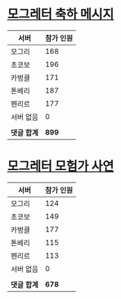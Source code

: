 # [모그레터 축하 메시지](./Event250701_v7_2_10th_moogleletter0.md)

|서버|참가 인원|
|-|-|
|모그리|168|
|초코보|196|
|카벙클|171|
|톤베리|187|
|펜리르|177|
|서버 없음|0|
|||
|**댓글 합계**|**899**|


# [모그레터 모험가 사연](./Event250701_v7_2_10th_moogleletter1.md)

|서버|참가 인원|
|-|-|
|모그리|124|
|초코보|149|
|카벙클|177|
|톤베리|115|
|펜리르|113|
|서버 없음|0|
|||
|**댓글 합계**|**678**|



